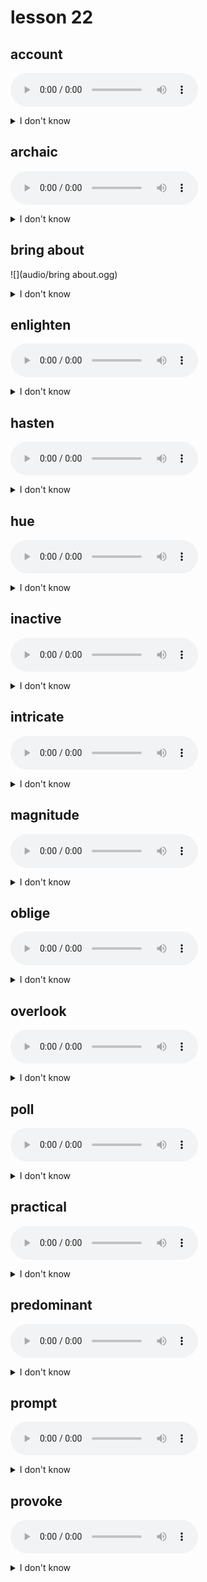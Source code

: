 # lesson 22

## account
![](audio/account.ogg)
<details>
<summary>I don't know</summary>

+ adj. &nbsp; &nbsp; accountable

+ v. &nbsp; &nbsp; account

+ n. &nbsp; &nbsp; a report of an event; money kept in a bank; a statement of something used or received, usually a financial report

+ syn. &nbsp; &nbsp; story

</details>

## archaic
![](audio/archaic.ogg)
<details>
<summary>I don't know</summary>

+ adj. &nbsp; &nbsp; very old; old-fashioned; no longer used

+ syn. &nbsp; &nbsp; ancient

</details>

## bring about
![](audio/bring about.ogg)
<details>
<summary>I don't know</summary>

+ ph. v. &nbsp; &nbsp; to cause something to happen

+ syn. &nbsp; &nbsp; generate

</details>

## enlighten
![](audio/enlighten.ogg)
<details>
<summary>I don't know</summary>

+ n. &nbsp; &nbsp; enlightenment

+ adj. &nbsp; &nbsp; enlightened

+ v. &nbsp; &nbsp; to give information or understanding to someone

+ syn. &nbsp; &nbsp; instruct

</details>

## hasten
![](audio/hasten.ogg)
<details>
<summary>I don't know</summary>

+ adj. &nbsp; &nbsp; hasty

+ n. &nbsp; &nbsp; hastiness

+ v. &nbsp; &nbsp; to cause to go faster; move forward more quickly

+ syn. &nbsp; &nbsp; accelerate

</details>

## hue
![](audio/hue.ogg)
<details>
<summary>I don't know</summary>

+ n. &nbsp; &nbsp; color

+ syn. &nbsp; &nbsp; color

</details>

## inactive
![](audio/inactive.ogg)
<details>
<summary>I don't know</summary>

+ n. &nbsp; &nbsp; inactivity

+ adj. &nbsp; &nbsp; not moving; not involved

+ syn. &nbsp; &nbsp; idle

</details>

## intricate
![](audio/intricate.ogg)
<details>
<summary>I don't know</summary>

+ adv. &nbsp; &nbsp; intricately

+ n. &nbsp; &nbsp; intricacy

+ adj. &nbsp; &nbsp; having many parts; finely detailed

+ syn. &nbsp; &nbsp; complex

</details>

## magnitude
![](audio/magnitude.ogg)
<details>
<summary>I don't know</summary>

+ adv. &nbsp; &nbsp; magnificently

+ adj. &nbsp; &nbsp; magnificent

+ v. &nbsp; &nbsp; magnify*

+ n. &nbsp; &nbsp; of great size or importance*to increase

+ syn. &nbsp; &nbsp; dimension

</details>

## oblige
![](audio/oblige.ogg)
<details>
<summary>I don't know</summary>

+ adv. &nbsp; &nbsp; obligingly

+ adj. &nbsp; &nbsp; obligatory

+ n. &nbsp; &nbsp; obligation

+ v. &nbsp; &nbsp; to have to do something

+ syn. &nbsp; &nbsp; require

</details>

## overlook
![](audio/overlook.ogg)
<details>
<summary>I don't know</summary>

+ adj. &nbsp; &nbsp; overlooked

+ v. &nbsp; &nbsp; to ignore or neglect

+ syn. &nbsp; &nbsp; disregard

</details>

## poll
![](audio/poll.ogg)
<details>
<summary>I don't know</summary>

+ n. &nbsp; &nbsp; questionnaire; a vote of public opinion

+ syn. &nbsp; &nbsp; survey

</details>

## practical
![](audio/practical.ogg)
<details>
<summary>I don't know</summary>

+ adv. &nbsp; &nbsp; practically

+ adj. &nbsp; &nbsp; convenient or effective

+ n. &nbsp; &nbsp; practicality

+ syn. &nbsp; &nbsp; functional

</details>

## predominant
![](audio/predominant.ogg)
<details>
<summary>I don't know</summary>

+ adv. &nbsp; &nbsp; predominantly

+ n. &nbsp; &nbsp; predominance

+ adj. &nbsp; &nbsp; the most noticeable or powerful element

+ syn. &nbsp; &nbsp; principal

</details>

## prompt
![](audio/prompt.ogg)
<details>
<summary>I don't know</summary>

+ adv. &nbsp; &nbsp; promptly

+ n. &nbsp; &nbsp; promptness

+ v. &nbsp; &nbsp; to cause something to happen; do quickly; be on time

+ syn. &nbsp; &nbsp; induce

</details>

## provoke
![](audio/provoke.ogg)
<details>
<summary>I don't know</summary>

+ n. &nbsp; &nbsp; provocation

+ adj. &nbsp; &nbsp; provocative

+ v. &nbsp; &nbsp; to cause or produce negative behavior or result

+ syn. &nbsp; &nbsp; trigger

</details>
